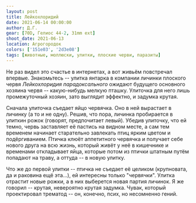 ```yaml
---
layout: post
title: Лейкохлоридий
date: 2021-06-14 00:00:00
author: Д.Г.
gear: [70D, Гелиос 44-2, 31mm ext]
shoot_date: 2021-06-13
location: Агрогородок
colors: ['151e03', '2d3e08']
tags: [животные, моллюски, улитки, плоские черви, паразиты]
---
```

Не раз видел это счастье в интернетах, а вот живьём повстречал впервые. Знакомьтесь -- улитка янтарка в компании личинки плоского червя _Лейкохлоридия парадоксального_ ожидают будущего основного хозяина червя -- какую-нибудь мелкую пташку. Улиточка для него лишь промежуточный хозяин, зато выглядит эффектно, и задумка крутая.

Сначала улиточка съедает яйцо червячка. Оно в ней вырастает в личинку (а то и не одну). Решив, что пора, личинка пробирается в улиткин рожок (говорят, предпочитает левый). Убедив улиточку, что ей темно, червь заставляет её пастись на видном месте, а сам тем временем начинает старательно завлекать птиц ярким цветом и подёргиванием. Птичка клюёт аппетитного червячка и получает себе нового друга на всю жизнь, который живёт у неё в кишечнике и временами откладывает яйца, которые потом из птички штатным путём попадают на траву, а оттуда -- в новую улитку.

Что же до первой улитки -- птичка не съедает её целиком (крупновата, да и раковина ещё эта...), ей интересны только "червячки". Улитка отрастит новые рожки, а в них выберется новая партия личинок. Я же говорил -- крутая, невероятно крутая задумка. Чувак, который проектировал трематод -- он, конечно, псих, но несомненно гений.

